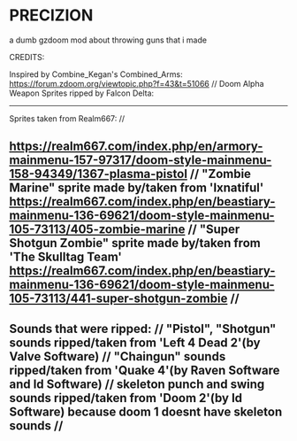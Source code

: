 # PRECIZION
a dumb gzdoom mod about throwing guns that i made



CREDITS:

Inspired by Combine_Kegan's Combined_Arms:
https://forum.zdoom.org/viewtopic.php?f=43&t=51066
//
Doom Alpha Weapon Sprites ripped by Falcon Delta:

--------------------------------------------------------------------------------
Sprites taken from Realm667:
//

https://realm667.com/index.php/en/armory-mainmenu-157-97317/doom-style-mainmenu-158-94349/1367-plasma-pistol
//
"Zombie Marine" sprite made by/taken from 'Ixnatiful'
https://realm667.com/index.php/en/beastiary-mainmenu-136-69621/doom-style-mainmenu-105-73113/405-zombie-marine
//
"Super Shotgun Zombie" sprite made by/taken from 'The Skulltag Team'
https://realm667.com/index.php/en/beastiary-mainmenu-136-69621/doom-style-mainmenu-105-73113/441-super-shotgun-zombie
//
--------------------------------------------------------------------------------
Sounds that were ripped:
//
"Pistol", "Shotgun" sounds ripped/taken from 'Left 4 Dead 2'(by Valve Software)
//
"Chaingun" sounds ripped/taken from 'Quake 4'(by Raven Software and Id Software)
//
skeleton punch and swing sounds ripped/taken from 'Doom 2'(by Id Software)
because doom 1 doesnt have skeleton sounds
//
--------------------------------------------------------------------------------